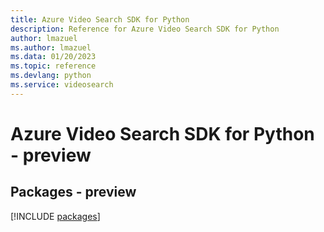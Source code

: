 ```yaml
---
title: Azure Video Search SDK for Python
description: Reference for Azure Video Search SDK for Python
author: lmazuel
ms.author: lmazuel
ms.data: 01/20/2023
ms.topic: reference
ms.devlang: python
ms.service: videosearch
---
```

# Azure Video Search SDK for Python - preview
## Packages - preview
[!INCLUDE [packages](video-search-index.md)]